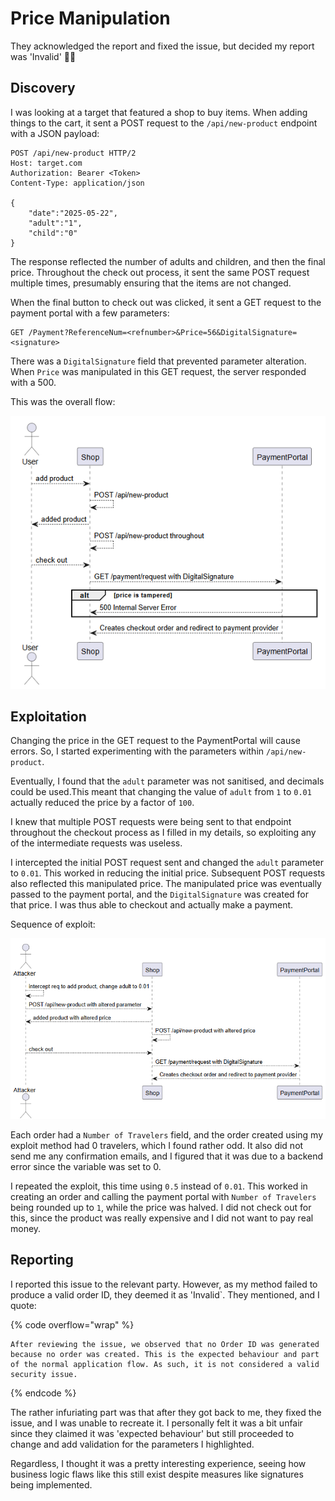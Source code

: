 # Price Manipulation

They acknowledged the report and fixed the issue, but decided my report was 'Invalid' 🤷‍♂️

## Discovery

I was looking at a target that featured a shop to buy items. When adding things to the cart, it sent a POST request to the `/api/new-product` endpoint with a JSON payload:

```http
POST /api/new-product HTTP/2
Host: target.com
Authorization: Bearer <Token>
Content-Type: application/json

{
    "date":"2025-05-22",
    "adult":"1",
    "child":"0"
}
```

The response reflected the number of adults and children, and then the final price. Throughout the check out process, it sent the same POST request multiple times, presumably ensuring that the items are not changed.

When the final button to check out was clicked, it sent a GET request to the payment portal with a few parameters:

```http
GET /Payment?ReferenceNum=<refnumber>&Price=56&DigitalSignature=<signature>
```

There was a `DigitalSignature` field that prevented parameter alteration. When `Price` was manipulated in this GET request, the server responded with a 500. 

This was the overall flow:

![](../../../.gitbook/assets/price-manipulation-image.png)

## Exploitation

Changing the price in the GET request to the PaymentPortal will cause errors. So, I started experimenting with the parameters within `/api/new-product`.

Eventually, I found that the `adult` parameter was not sanitised, and decimals could be used.This meant that changing the value of `adult` from `1` to `0.01` actually reduced the price by a factor of `100`.

I knew that multiple POST requests were being sent to that endpoint throughout the checkout process as I filled in my details, so exploiting any of the intermediate requests was useless.

I intercepted the initial POST request sent and changed the `adult` parameter to `0.01`. This worked in reducing the initial price. Subsequent POST requests also reflected this manipulated price. The manipulated price was eventually passed to the payment portal, and the `DigitalSignature` was created for that price. I was thus able to checkout and actually make a payment.

Sequence of exploit:

![](../../../.gitbook/assets/price-manipulation-image-1.png)

Each order had a `Number of Travelers` field, and the order created using my exploit method had 0 travelers, which I found rather odd. It also did not send me any confirmation emails, and I figured that it was due to a backend error since the variable was set to 0.

I repeated the exploit, this time using `0.5` instead of `0.01`. This worked in creating an order and calling the payment portal with `Number of Travelers` being rounded up to `1`, while the price was halved. I did not check out for this, since the product was really expensive and I did not want to pay real money.

## Reporting

I reported this issue to the relevant party. However, as my method failed to produce a valid order ID, they deemed it as 'Invalid`. They mentioned, and I quote:

{% code overflow="wrap" %}

```
After reviewing the issue, we observed that no Order ID was generated because no order was created. This is the expected behaviour and part of the normal application flow. As such, it is not considered a valid security issue.
```

{% endcode %}

The rather infuriating part was that after they got back to me, they fixed the issue, and I was unable to recreate it. I personally felt it was a bit unfair since they claimed it was 'expected behaviour' but still proceeded to change and add validation for the parameters I highlighted.

Regardless, I thought it was a pretty interesting experience, seeing how business logic flaws like this still exist despite measures like signatures being implemented.